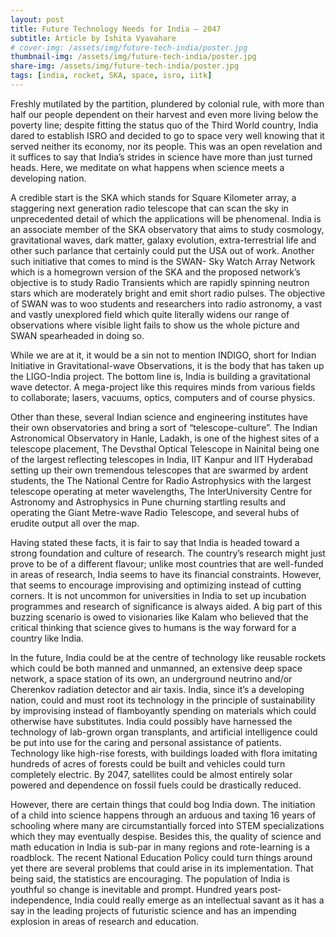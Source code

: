 ```yaml
---
layout: post
title: Future Technology Needs for India – 2047
subtitle: Article by Ishita Vyavahare
# cover-img: /assets/img/future-tech-india/poster.jpg
thumbnail-img: /assets/img/future-tech-india/poster.jpg
share-img: /assets/img/future-tech-india/poster.jpg
tags: [india, rocket, SKA, space, isro, iitk]
---
```


Freshly mutilated by the partition, plundered by colonial rule, with more than half our people dependent on their harvest and even more living below the poverty line; despite fitting the status quo of the Third World country, India dared to establish ISRO and decided to go to space very well knowing that it served neither its economy, nor its people. This was an open revelation and it suffices to say that India’s strides in science have more than just turned heads. Here, we meditate on what happens when science meets a developing nation.

A credible start is the SKA which stands for Square Kilometer array, a staggering next generation radio telescope that can scan the sky in unprecedented detail of which the applications will be phenomenal. India is an associate member of the SKA observatory that aims to study cosmology, gravitational waves, dark matter, galaxy evolution, extra-terrestrial life and other such parlance that certainly could put the USA out of work. Another such initiative that comes to mind is the SWAN- Sky Watch Array Network which is a homegrown version of the SKA and the proposed network’s objective is to study Radio Transients which are rapidly spinning neutron stars which are moderately bright and emit short radio pulses. The objective of SWAN was to woo students and researchers into radio astronomy, a vast and vastly unexplored field which quite literally widens our range of observations where visible light fails to show us the whole picture and SWAN spearheaded in doing so. 

While we are at it, it  would be a sin not to mention INDIGO, short for Indian Initiative in Gravitational-wave Observations, it is the body that has taken up the LIGO-India project. The bottom line is, India is building a gravitational wave detector. A mega-project like this requires minds from various fields to collaborate; lasers, vacuums, optics, computers and of course physics. 

Other than these, several Indian science and engineering institutes have their own observatories and bring a sort of “telescope-culture”. The Indian Astronomical Observatory in Hanle, Ladakh, is one of the highest sites of a telescope placement, The Devsthal Optical Telescope in Nainital being one of the largest reflecting telescopes in India, IIT Kanpur and IIT Hyderabad setting up their own tremendous telescopes that are swarmed by ardent students, the The National Centre for Radio Astrophysics with the largest telescope operating at meter wavelengths, The InterUniversity Centre for Astronomy and Astrophysics in Pune churning startling results and operating the Giant Metre-wave Radio Telescope, and several hubs of erudite output all over the map. 

Having stated these facts, it is fair to say that India is headed toward a strong foundation and culture of research. The country’s research might just prove to be of a different flavour; unlike most countries that are well-funded in areas of research, India seems to have its financial constraints. However, that seems to encourage improvising and optimizing instead of cutting corners. It is not uncommon for universities in India to set up incubation programmes and research of significance is always aided. A big part of this buzzing scenario is owed to visionaries like Kalam who believed that the critical thinking that science gives to humans is the way forward for a country like India. 

In the future, India could be at the centre of technology like reusable rockets which could be both manned and unmanned, an extensive deep space network, a space station of its own, an underground neutrino and/or Cherenkov radiation detector and air taxis. India, since it’s a developing nation, could and must root its technology in the principle of sustainability by improvising instead of flamboyantly spending on materials which could otherwise have substitutes. India could possibly have harnessed the technology of lab-grown organ transplants, and artificial intelligence could be put into use for the caring and personal assistance of patients. Technology like high-rise forests, with buildings loaded with flora imitating hundreds of acres of forests could be built and vehicles could turn completely electric. By 2047, satellites could be almost entirely solar powered and dependence on fossil fuels could be drastically reduced.

However, there are certain things that could bog India down. The initiation of a child into science happens through an arduous and taxing 16 years of schooling where many are circumstantially forced into STEM specializations which they may eventually despise. Besides this, the quality of science and math education in India is sub-par in many regions and rote-learning is a roadblock. The recent National Education Policy could turn things around yet there are several problems that could arise in its implementation. That being said, the statistics are encouraging. The population of India is youthful so change is inevitable and prompt. Hundred years post-independence, India could really emerge as an intellectual savant as it has a say in the leading projects of futuristic science and has an impending explosion in areas of research and education. 
